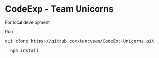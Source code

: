 # CodeExp - Team Unicorns

For local development

Run
<pre>git clone https://github.com/tancysam/CodeExp-Unicorns.git 
</br>  npm install
</pre>
